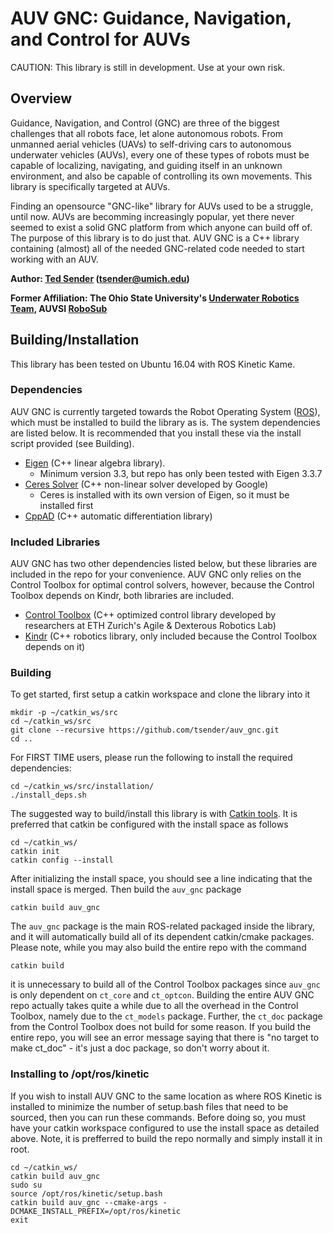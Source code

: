 AUV GNC: Guidance, Navigation, and Control for AUVs
===============================================================
CAUTION: This library is still in development. Use at your own risk.

## Overview
Guidance, Navigation, and Control (GNC) are three of the biggest challenges that all robots face, let alone autonomous robots. From unmanned aerial vehicles (UAVs) to self-driving cars to autonomous underwater vehicles (AUVs), every one of these types of robots must be capable of localizing, navigating, and guiding itself in an unknown environment, and also be capable of controlling its own movements. This library is specifically targeted at AUVs.

Finding an opensource "GNC-like" library for AUVs used to be a struggle, until now. AUVs are becomming increasingly popular, yet there never seemed to exist a solid GNC platform from which anyone can build off of. The purpose of this library is to do just that. AUV GNC is a C++ library containing (almost) all of the needed GNC-related code needed to start working with an AUV.

**Author: [Ted Sender](https://github.com/tsender) (tsender@umich.edu)**

**Former Affiliation: The Ohio State University's [Underwater Robotics Team](https://uwrt.engineering.osu.edu/), AUVSI [RoboSub](https://www.robonation.org/competition/robosub)**

## Building/Installation
This library has been tested on Ubuntu 16.04 with ROS Kinetic Kame.

### Dependencies
AUV GNC is currently targeted towards the Robot Operating System ([ROS](https://www.ros.org/)), which must be installed to build the library as is. The system dependencies are listed below. It is recommended that you install these via the install script provided (see Building).
* [Eigen](https://eigen.tuxfamily.org/dox/GettingStarted.html)  (C++ linear algebra library).
    * Minimum version 3.3, but repo has only been tested with Eigen 3.3.7
* [Ceres Solver](http://ceres-solver.org/) (C++ non-linear solver developed by Google)
    * Ceres is installed with its own version of Eigen, so it must be installed first
* [CppAD](https://coin-or.github.io/CppAD/doc/cppad.htm) (C++ automatic differentiation library)

### Included Libraries
AUV GNC has two other dependencies listed below, but these libraries are included in the repo for your convenience. AUV GNC only relies on the Control Toolbox for optimal control solvers, however, because the Control Toolbox depends on Kindr, both libraries are included.
* [Control Toolbox](https://github.com/ethz-adrl/control-toolbox) (C++ optimized control library developed by researchers at ETH Zurich's Agile & Dexterous Robotics Lab)
* [Kindr](https://github.com/ANYbotics/kindr) (C++ robotics library, only included because the Control Toolbox depends on it)

### Building
To get started, first setup a catkin workspace and clone the library into it

    mkdir -p ~/catkin_ws/src
    cd ~/catkin_ws/src
    git clone --recursive https://github.com/tsender/auv_gnc.git
    cd ..

For FIRST TIME users, please run the following to install the required dependencies:

    cd ~/catkin_ws/src/installation/
    ./install_deps.sh
   
The suggested way to build/install this library is with [Catkin tools](https://catkin-tools.readthedocs.io/en/latest/installing.html). It is preferred that catkin be configured with the install space as follows

    cd ~/catkin_ws/
    catkin init
    catkin config --install

After initializing the install space, you should see a line indicating that the install space is merged. Then build the `auv_gnc` package

    catkin build auv_gnc

The `auv_gnc` package is the main ROS-related packaged inside the library, and it will automatically build all of its dependent catkin/cmake packages. Please note, while you may also build the entire repo with the command

    catkin build
  
it is unnecessary to build all of the Control Toolbox packages since `auv_gnc` is only dependent on `ct_core` and `ct_optcon`. Building the entire AUV GNC repo actually takes quite a while due to all the overhead in the Control Toolbox, namely due to the `ct_models` package. Further, the `ct_doc` package from the Control Toolbox does not build for some reason. If you build the entire repo, you will see an error message saying that there is "no target to make ct_doc" - it's just a doc package, so don't worry about it.

### Installing to /opt/ros/kinetic
If you wish to install AUV GNC to the same location as where ROS Kinetic is installed to minimize the number of setup.bash files that need to be sourced, then you can run these commands. Before doing so, you must have your catkin workspace configured to use the install space as detailed above. Note, it is prefferred to build the repo normally and simply install it in root.

    cd ~/catkin_ws/
    catkin build auv_gnc
    sudo su
    source /opt/ros/kinetic/setup.bash
    catkin build auv_gnc --cmake-args -DCMAKE_INSTALL_PREFIX=/opt/ros/kinetic
    exit
